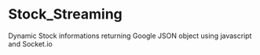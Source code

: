 # Stock_Streaming

Dynamic Stock informations returning Google JSON object using javascript and Socket.io

